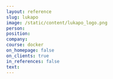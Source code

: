 ```yaml
---
layout: reference
slug: lukapo
image: /static/content/lukapo_logo.png
person:
position:
company:
course: docker
on_homepage: false
on_clients: true
in_references: false
text: 
---
```



